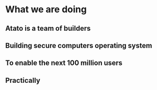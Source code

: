 # What we are doing

## Atato is a team of builders

## Building secure computers operating system

## To enable the next 100 million users

## Practically

